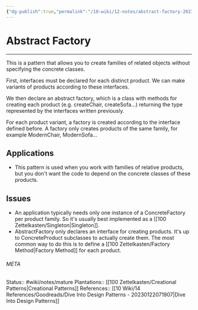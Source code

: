 ```yaml
---
{"dg-publish":true,"permalink":"/10-wiki/12-notes/abstract-factory-20230122113146/"}
---
```


# Abstract Factory
---
This is a pattern that allows you to create families of related objects without specifying the concrete classes.

First, interfaces must be declared for each distinct product. We can make variants of products according to these interfaces.

We then declare an abstract factory, which is a class with methods for creating each product (e.g. createChair, createSofa...) returning the type represented by the interfaces written previously.

For each product variant, a factory is created according to the interface defined before. A factory only creates products of the same family, for example ModernChair, ModernSofa...


## Applications
- This pattern is used when you work with families of relative products, but you don't want the code to depend on the concrete classes of these products.

## Issues
- An application typically needs only one instance of a ConcreteFactory per product family. So it's usually best implemented as a [[100 Zettelkasten/Singleton\|Singleton]].
- AbstractFactory only declares an interface for creating products. It's up to ConcreteProduct subclasses to actually create them. The most common way to do this is to define a [[100 Zettelkasten/Factory Method\|Factory Method]] for each product.



###### META
Status:: #wiki/notes/mature 
Plantations:: [[100 Zettelkasten/Creational Patterns\|Creational Patterns]]
References:: [[10 Wiki/14 References/Goodreads/Dive Into Design Patterns - 20230122071907\|Dive Into Design Patterns]]
